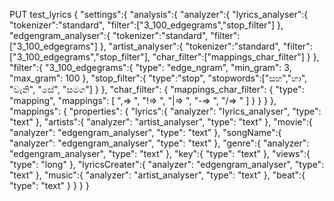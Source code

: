 PUT test_lyrics
{
  "settings":{
    "analysis":{
      "analyzer":{
        "lyrics_analyser":{
          "tokenizer":"standard",
          "filter":["3_100_edgegrams","stop_filter"]
        },
        "edgengram_analyser":{
          "tokenizer":"standard",
          "filter":["3_100_edgegrams"]
        },
        "artist_analyser":{
          "tokenizer":"standard",
          "filter": ["3_100_edgegrams","stop_filter"],
          "char_filter":["mappings_char_filter"]
        }
      },
      "filter":{
        "3_100_edgegrams":{
          "type": "edge_ngram",
          "min_gram": 3,
          "max_gram": 100
        },
        "stop_filter":{
          "type":"stop",
          "stopwords":["සහ","හා", "වැනි", "සේ", "සමග"]
        }
      },
      "char_filter": {
        "mappings_char_filter": {
          "type": "mapping",
          "mappings": [
            ",=> ",
            "!=> ",
            "|=> ",
            "-=> ",
            "/=> "
          ]
        }
      }
    }
  },
  "mappings": {
    "properties": {
      "lyrics":{
        "analyzer": "lyrics_analyser", 
        "type": "text"
      },
      "artists":{
        "analyzer": "artist_analyser", 
        "type": "text"
      },
      "movie":{
        "analyzer": "edgengram_analyser", 
        "type": "text"
      },
      "songName":{
        "analyzer": "edgengram_analyser", 
        "type": "text"
      },
      "genre":{
        "analyzer": "edgengram_analyser", 
        "type": "text"
      },
      "key":{
        "type": "text"
      },
      "views":{
        "type": "long"
      },
      "lyricsCreater":{
        "analyzer": "edgengram_analyser", 
        "type": "text"
      },
      "music":{
        "analyzer": "artist_analyser", 
        "type": "text"
      },
      "beat":{
        "type": "text"
      }
    }
  }
}
